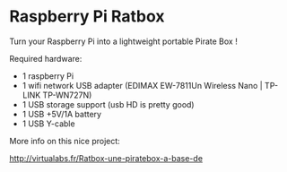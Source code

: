 Raspberry Pi Ratbox
===================

Turn your Raspberry Pi into a lightweight portable Pirate Box !


Required hardware:

- 1 raspberry Pi
- 1 wifi network USB adapter (EDIMAX EW-7811Un Wireless Nano | TP-LINK TP-WN727N)
- 1 USB storage support (usb HD is pretty good)
- 1 USB +5V/1A battery
- 1 USB Y-cable


More info on this nice project:

http://virtualabs.fr/Ratbox-une-piratebox-a-base-de

